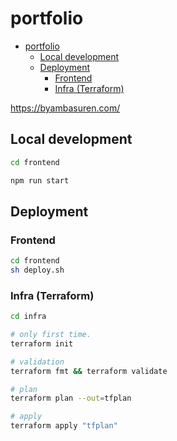 # portfolio

- [portfolio](#portfolio)
  - [Local development](#local-development)
  - [Deployment](#deployment)
    - [Frontend](#frontend)
    - [Infra (Terraform)](#infra-terraform)

<https://byambasuren.com/>

## Local development

```sh
cd frontend

npm run start
```

## Deployment

### Frontend

```sh
cd frontend
sh deploy.sh
```

### Infra (Terraform)

```sh
cd infra

# only first time.
terraform init

# validation
terraform fmt && terraform validate

# plan
terraform plan --out=tfplan

# apply
terraform apply "tfplan"
```
